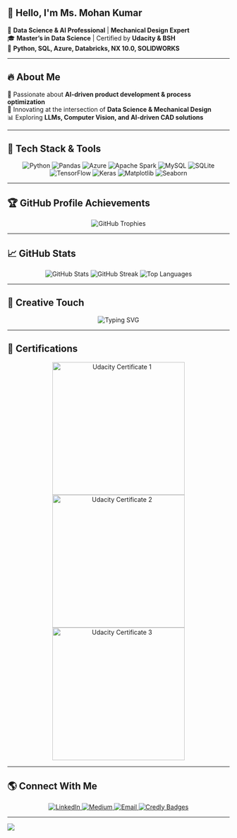 ## 👋 Hello, I'm **Ms. Mohan Kumar**  

🚀 **Data Science & AI Professional** | **Mechanical Design Expert**  
🎓 **Master’s in Data Science** | Certified by **Udacity & BSH**  
🔹 **Python, SQL, Azure, Databricks, NX 10.0, SOLIDWORKS**  

---

## 🔥 **About Me**
🎯 Passionate about **AI-driven product development & process optimization**  
📌 Innovating at the intersection of **Data Science & Mechanical Design**  
📊 Exploring **LLMs, Computer Vision, and AI-driven CAD solutions**  

---

## 🚀 **Tech Stack & Tools**
<p align="center">
  <img src="https://img.shields.io/badge/python-3670A0?style=for-the-badge&logo=python&logoColor=ffdd54" alt="Python"/>
  <img src="https://img.shields.io/badge/pandas-%23150458.svg?style=for-the-badge&logo=pandas&logoColor=white" alt="Pandas"/>
  <img src="https://img.shields.io/badge/azure-%230072C6.svg?style=for-the-badge&logo=microsoftazure&logoColor=white" alt="Azure"/>
  <img src="https://img.shields.io/badge/Apache%20Spark-FDEE21?style=for-the-badge&logo=apachespark&logoColor=black" alt="Apache Spark"/>
  <img src="https://img.shields.io/badge/mysql-4479A1.svg?style=for-the-badge&logo=mysql&logoColor=white" alt="MySQL"/>
  <img src="https://img.shields.io/badge/sqlite-%2307405e.svg?style=for-the-badge&logo=sqlite&logoColor=white" alt="SQLite"/>
  <img src="https://img.shields.io/badge/TensorFlow-%23FF6F00.svg?style=for-the-badge&logo=TensorFlow&logoColor=white" alt="TensorFlow"/>
  <img src="https://img.shields.io/badge/Keras-%23D00000.svg?style=for-the-badge&logo=Keras&logoColor=white" alt="Keras"/>
  <img src="https://img.shields.io/badge/Matplotlib-%23ffffff.svg?style=for-the-badge&logo=Matplotlib&logoColor=black" alt="Matplotlib"/>
  <img src="https://img.shields.io/badge/Seaborn-%23E6872F.svg?style=for-the-badge&logo=seaborn&logoColor=white" alt="Seaborn"/>
</p>

---

## 🏆 **GitHub Profile Achievements**
<p align="center">
  <img src="https://github-profile-trophy.vercel.app/?username=msmohankumar&theme=radical&no-bg=true&margin-w=15&margin-h=15" alt="GitHub Trophies"/>
</p>

---

## 📈 **GitHub Stats**
<p align="center">
  <img src="https://github-readme-stats.vercel.app/api?username=msmohankumar&show_icons=true&theme=tokyonight&hide_border=true" alt="GitHub Stats"/>
  <img src="https://github-readme-streak-stats.herokuapp.com/?user=msmohankumar&theme=tokyonight&hide_border=true" alt="GitHub Streak"/>
  <img src="https://github-readme-stats.vercel.app/api/top-langs/?username=msmohankumar&theme=tokyonight&hide_border=true&layout=compact" alt="Top Languages"/>
</p>

---

## 🎨 **Creative Touch**
<p align="center">
  <img src="https://readme-typing-svg.herokuapp.com/?lines=Welcome+to+my+Profile!;Data+Science+%7C+AI+%7C+Mechanical+Design;Passionate+Learner+%7C+Innovator&center=true&width=600&height=45&color=F39C12" alt="Typing SVG"/>
</p>

---

## 📛 **Certifications**
<p align="center">
  <a href="https://www.udacity.com/certificate/e/80b06442-5853-11ee-ab7b-fb1a20ddbfc7">
    <img src="https://udacity-certificate.s3.amazonaws.com/image/80b06442-5853-11ee-ab7b-fb1a20ddbfc7.jpg" alt="Udacity Certificate 1" width="300"/>
  </a>
  <a href="https://www.udacity.com/certificate/e/8ce881fa-2728-11ef-a98c-87201ed3f203">
    <img src="https://udacity-certificate.s3.amazonaws.com/image/8ce881fa-2728-11ef-a98c-87201ed3f203.jpg" alt="Udacity Certificate 2" width="300"/>
  </a>
  <a href="https://www.udacity.com/certificate/e/9b9033f6-2f80-11ee-aa26-5b0444b8e12c">
    <img src="https://udacity-certificate.s3.amazonaws.com/image/9b9033f6-2f80-11ee-aa26-5b0444b8e12c.jpg" alt="Udacity Certificate 3" width="300"/>
  </a>
</p>

---

## 🌎 **Connect With Me**
<p align="center">
  <a href="https://www.linkedin.com/feed/">
    <img src="https://img.shields.io/badge/LinkedIn-%230A66C2.svg?style=for-the-badge&logo=linkedin&logoColor=white" alt="LinkedIn"/>
  </a>
  <a href="https://medium.com/@msmohan.kumar2">
    <img src="https://img.shields.io/badge/Medium-%23000000.svg?style=for-the-badge&logo=medium&logoColor=white" alt="Medium"/>
  </a>
  <a href="mailto:msmohankumar@example.com">
    <img src="https://img.shields.io/badge/Email-%23D14836.svg?style=for-the-badge&logo=gmail&logoColor=white" alt="Email"/>
  </a>
  <a href="https://www.credly.com/users/msmohankumar/badges">
    <img src="https://img.shields.io/badge/Badges-%23FF8800.svg?style=for-the-badge&logo=credly&logoColor=white" alt="Credly Badges"/>
  </a>
</p>

---

![](https://visitcount.itsvg.in/api?id=msmohankumar&icon=0&color=0)

<!-- Crafted with ❤️ using GPRM ( https://gprm.itsvg.in ) -->
